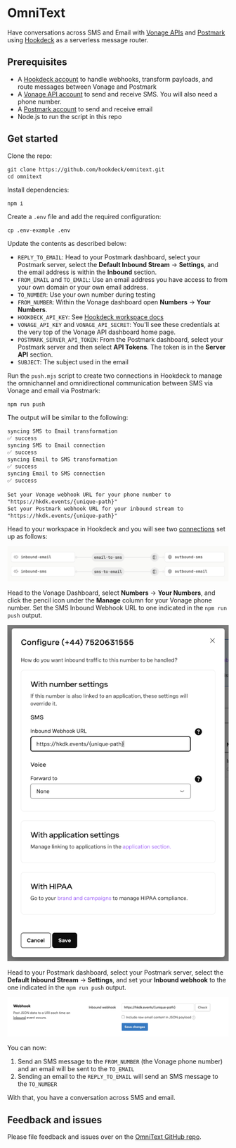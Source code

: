 # OmniText

Have conversations across SMS and Email with [Vonage APIs](https://developer.vonage.com?ref=github-omnitext) and [Postmark](https://postmarkapp.com?ref=github-omnitext) using [Hookdeck](https://hookdeck.com?ref=github-omnitext) as a serverless message router.

## Prerequisites

- A [Hookdeck account](https://dashboard.hookdeck.com/signup?ref=github-omnitext) to handle webhooks, transform payloads, and route messages between Vonage and Postmark
- A [Vonage API account](https://developer.vonage.com/sign-up?ref=github-omnitext) to send and receive SMS. You will also need a phone number.
- A [Postmark account](https://developer.vonage.com/sign-up?ref=github-omnitext) to send and receive email
- Node.js to run the script in this repo

## Get started

Clone the repo:

```
git clone https://github.com/hookdeck/omnitext.git
cd omnitext
```

Install dependencies:

```
npm i
```

Create a `.env` file and add the required configuration:

```
cp .env-example .env
```

Update the contents as described below:

- `REPLY_TO_EMAIL`: Head to your Postmark dashboard, select your Postmark server, select the **Default Inbound Stream** -> **Settings**, and the email address is within the **Inbound** section.
- `FROM_EMAIL` and `TO_EMAIL`: Use an email address you have access to from your own domain or your own email address.
- `TO_NUMBER`: Use your own number during testing
- `FROM_NUMBER`: Within the Vonage dashboard open **Numbers** -> **Your Numbers**.
- `HOOKDECK_API_KEY`: See [Hookdeck workspace docs](https://hookdeck.com/docs/workspaces?ref=github-omnitext#api-key)
- `VONAGE_API_KEY` and `VONAGE_API_SECRET`: You'll see these credentials at the very top of the Vonage API dashboard home page.
- `POSTMARK_SERVER_API_TOKEN`: From the Postmark dashboard, select your Postmark server and then select **API Tokens**. The token is in the **Server API** section.
- `SUBJECT`: The subject used in the email

Run the `push.mjs` script to create two connections in Hookdeck to manage the omnichannel and omnidirectional communication between SMS via Vonage and email via Postmark:

```
npm run push
```

The output will be similar to the following:

```
syncing SMS to Email transformation
✅ success
syncing SMS to Email connection
✅ success
syncing Email to SMS transformation
✅ success
syncing Email to SMS connection
✅ success

Set your Vonage webhook URL for your phone number to "https://hkdk.events/{unique-path}"
Set your Postmark webhook URL for your inbound stream to "https://hkdk.events/{unique-path}"
```

Head to your workspace in Hookdeck and you will see two [connections](https://hookdeck.com/docs/connections?ref=github-omnitext) set up as follows:

![Two connections in the Hookdeck dashboard](docs/omnitext-connections.png)

Head to the Vonage Dashboard, select **Numbers** -> **Your Numbers**, and click the pencil icon under the **Manage** column for your Vonage phone number. Set the SMS Inbound Webhook URL to one indicated in the `npm run push` output.

![Set your Vonage phone number webhook URL](docs/vonage-phone-number-config.png)

Head to your Postmark dashboard, select your Postmark server, select the **Default Inbound Stream** -> **Settings**, and set your **Inbound webhook** to the one indicated in the `npm run push` output.

![Postmark Webhook config](docs/postmark-webhooks-config.png)

You can now:

1. Send an SMS message to the `FROM_NUMBER` (the Vonage phone number) and an email will be sent to the `TO_EMAIL`
2. Sending an email to the `REPLY_TO_EMAIL` will send an SMS message to the `TO_NUMBER`

With that, you have a conversation across SMS and email.

## Feedback and issues

Please file feedback and issues over on the [OmniText GitHub repo](https://github.com/hookdeck/omnitext/issues/new/choose).
